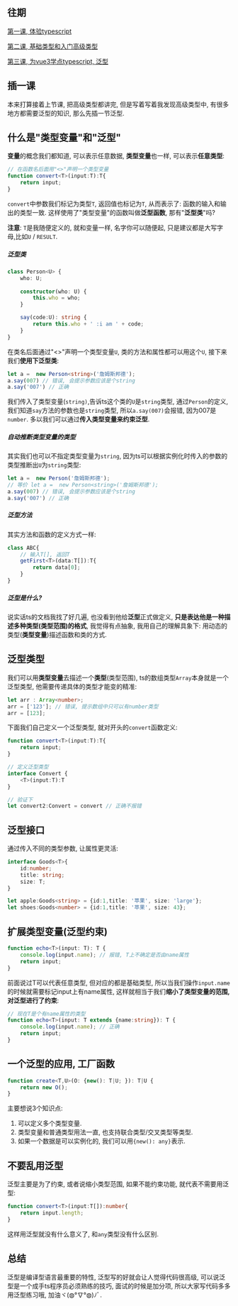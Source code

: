 ## 往期
[第一课, 体验typescript](https://juejin.im/post/5d19ad6de51d451063431864)

[第二课, 基础类型和入门高级类型](https://juejin.im/post/5d1af3426fb9a07ed4411a9b)

[第三课, 为vue3学点typescript, 泛型](https://juejin.im/post/5d27f160e51d45108223fcf9)

## 插一课
本来打算接着上节课, 把高级类型都讲完, 但是写着写着我发现高级类型中, 有很多地方都需要泛型的知识, 那么先插一节泛型.

## 什么是"类型变量"和"泛型"
**变量**的概念我们都知道, 可以表示任意数据, **类型变量**也一样, 可以表示**任意类型**:
```typescript
// 在函数名后面用"<>"声明一个类型变量
function convert<T>(input:T):T{
    return input;
}
```
`convert`中参数我们标记为类型`T`, 返回值也标记为`T`, 从而表示了: 函数的输入和输出的类型一致. 这样使用了"类型变量"的函数叫做**泛型函数**, 那有"**泛型类**"吗?

**注意**: `T`是我随便定义的, 就和变量一样, 名字你可以随便起, 只是建议都是大写字母,比如`U` / `RESULT`.

##### 泛型类
```typescript
class Person<U> {
    who: U;
    
    constructor(who: U) {
        this.who = who;
    }

    say(code:U): string {
        return this.who + ' :i am ' + code;
    }
}
```
在类名后面通过"<>"声明一个类型变量`U`, 类的方法和属性都可以用这个`U`, 接下来我们**使用下泛型类**:
```typescript
let a =  new Person<string>('詹姆斯邦德');
a.say(007) // 错误, 会提示参数应该是个string
a.say('007') // 正确
```
我们传入了类型变量(`string)`,告诉ts这个类的`U`是`string`类型, 通过`Person`的定义, 我们知道`say`方法的参数也是`string`类型, 所以`a.say(007)`会报错, 因为007是`number`. 多以我们可以通过**传入类型变量来约束泛型**.

##### 自动推断类型变量的类型
其实我们也可以不指定类型变量为`string`, 因为ts可以根据实例化时传入的参数的类型推断出`U`为`string`类型:
```typescript
let a =  new Person('詹姆斯邦德');
// 等价 let a =  new Person<string>('詹姆斯邦德');
a.say(007) // 错误, 会提示参数应该是个string
a.say('007') // 正确
```

##### 泛型方法
其实方法和函数的定义方式一样:
```typescript
class ABC{
    // 输入T[], 返回T
    getFirst<T>(data:T[]):T{
        return data[0];
    }
}
```

##### 泛型是什么?
说实话ts的文档我找了好几遍, 也没看到他给**泛型**正式做定义, **只是表达他是一种描述多种类型(类型范围)的格式**, 我觉得有点抽象, 我用自己的理解具象下: 用动态的类型(**类型变量**)描述函数和类的方式.

## 泛型类型

我们可以用**类型变量**去描述一个**类型**(类型范围), ts的数组类型`Array`本身就是一个泛型类型, 他需要传递具体的类型才能变的精准:
```typescript
let arr : Array<number>;
arr = ['123']; // 错误, 提示数组中只可以有number类型
arr = [123];
```

下面我们自己定义一个泛型类型, 就对开头的`convert`函数定义:
```typescript
function convert<T>(input:T):T{
    return input;
}

// 定义泛型类型
interface Convert {
    <T>(input:T):T
}

// 验证下
let convert2:Convert = convert // 正确不报错
```

## 泛型接口
通过传入不同的类型参数, 让属性更灵活:
```typescript
interface Goods<T>{
    id:number;
    title: string;
    size: T;
}

let apple:Goods<string> = {id:1,title: '苹果', size: 'large'};
let shoes:Goods<number> = {id:1,title: '苹果', size: 43};
```

## 扩展类型变量(泛型约束)

```typescript
function echo<T>(input: T): T {
    console.log(input.name); // 报错, T上不确定是否由name属性
    return input;
}
```
前面说过T可以代表任意类型, 但对应的都是基础类型,  所以当我们操作`input.name`的时候就需要标记input上有name属性, 这样就相当于我们**缩小了类型变量的范围, 对泛型进行了约束**:
```typescript
// 现在T是个有name属性的类型
function echo<T>(input: T extends {name:string}): T {
    console.log(input.name); // 正确
    return input;
}
```

## 一个泛型的应用, 工厂函数
```typescript
function create<T,U>(O: {new(): T|U; }): T|U {
    return new O();
}
```

主要想说3个知识点:
1. 可以定义多个类型变量.
2. 类型变量和普通类型用法一直, 也支持联合类型/交叉类型等类型.
3. 如果一个数据是可以实例化的, 我们可以用`{new(): any}`表示.

## 不要乱用泛型
泛型主要是为了约束, 或者说缩小类型范围, 如果不能约束功能, 就代表不需要用泛型:
```typescript
function convert<T>(input:T[]):number{
    return input.length;
}
```
这样用泛型就没有什么意义了, 和`any`类型没有什么区别.

## 总结
泛型是编译型语言最重要的特性, 泛型写的好就会让人觉得代码很高级, 可以说泛型是一个成手ts程序员必须熟练的技巧, 面试的时候是加分项, 所以大家写代码多多用泛型练习哦, 加油ヾ(◍°∇°◍)ﾉﾞ.